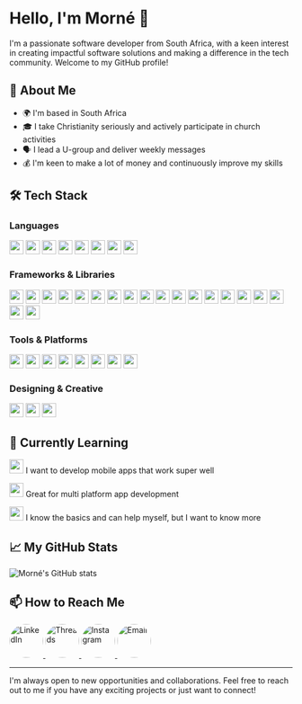 # Hello, I'm Morné 👋

I'm a passionate software developer from South Africa, with a keen interest in creating impactful software solutions and making a difference in the tech community. Welcome to my GitHub profile!

## 🚀 About Me

- 🌍 I'm based in South Africa
- 🎓 I take Christianity seriously and actively participate in church activities
- 🗣️ I lead a U-group and deliver weekly messages
- 💰 I'm keen to make a lot of money and continuously improve my skills

## 🛠️ Tech Stack

### Languages

<p>
<img src="https://img.shields.io/badge/-Python-black?style=flat-square&logo=python" height="25" width="auto"/>
<img src="https://img.shields.io/badge/-C%23-black?style=flat-square&logo=csharp" height="25" width="auto"/>
<img src="https://img.shields.io/badge/-HTML5-black?style=flat-square&logo=html5" height="25" width="auto"/>
<img src="https://img.shields.io/badge/-CSS3-black?style=flat-square&logo=css3" height="25" width="auto"/>
<img src="https://img.shields.io/badge/-JavaScript-black?style=flat-square&logo=javascript" height="25" width="auto"/>
<img src="https://img.shields.io/badge/-TypeScript-black?style=flat-square&logo=typescript" height="25" width="auto"/>
<img src="https://img.shields.io/badge/-SQL-black?style=flat-square&logo=sql" height="25" width="auto"/>
<img src="https://img.shields.io/badge/-Dart-black?style=flat-square&logo=dart" height="25" width="auto"/>
</p>

### Frameworks & Libraries

<p>
<img src="https://img.shields.io/badge/-Django-black?style=flat-square&logo=django" height="25" width="auto"/>
<img src="https://img.shields.io/badge/-Fast%20API-black?style=flat-square&logo=fastapi" height="25" width="auto"/>
<img src="https://img.shields.io/badge/-Flask-black?style=flat-square&logo=flask" height="25" width="auto"/>
<img src="https://img.shields.io/badge/-Odoo-black?style=flat-square&logo=odoo" height="25" width="auto"/>
<img src="https://img.shields.io/badge/-.Net-black?style=flat-square&logo=dotnet" height="25" width="auto"/>
<img src="https://img.shields.io/badge/-MySQL-black?style=flat-square&logo=mysql" height="25" width="auto"/>
<img src="https://img.shields.io/badge/-Microsoft%20SQL%20Server-black?style=flat-square&logo=microsoftsqlserver" height="25" width="auto"/>
<img src="https://img.shields.io/badge/-PostgreSQL-black?style=flat-square&logo=postgresql" height="25" width="auto"/>
<img src="https://img.shields.io/badge/-Ansible-black?style=flat-square&logo=ansible" height="25" width="auto"/>
<img src="https://img.shields.io/badge/-Flutter-black?style=flat-square&logo=flutter" height="25" width="auto"/>
<img src="https://img.shields.io/badge/-Node.js-black?style=flat-square&logo=node.js" height="25" width="auto"/>
<img src="https://img.shields.io/badge/-MongoDB-black?style=flat-square&logo=mongodb" height="25" width="auto"/>
<img src="https://img.shields.io/badge/-GitHub%20Actions-black?style=flat-square&logo=github-actions" height="25" width="auto"/>
<img src="https://img.shields.io/badge/-REST%20API-black?style=flat-square&logo=rest-api" height="25" width="auto"/>
<img src="https://img.shields.io/badge/-Bootstrap-black?style=flat-square&logo=bootstrap" height="25" width="auto"/>
<img src="https://img.shields.io/badge/-Chart.js-black?style=flat-square&logo=chartdotjs" height="25" width="auto"/>
<img src="https://img.shields.io/badge/-jsDelivr-black?style=flat-square&logo=jsdelivr" height="25" width="auto"/>
<img src="https://img.shields.io/badge/-jQuery-black?style=flat-square&logo=jquery" height="25" width="auto"/>
<img src="https://img.shields.io/badge/-GraphQL-black?style=flat-square&logo=graphql" height="25" width="auto"/>
</p>

### Tools & Platforms

<p>
<img src="https://img.shields.io/badge/-Docker-black?style=flat-square&logo=docker" height="25" width="auto"/>
<img src="https://img.shields.io/badge/-Git-black?style=flat-square&logo=git" height="25" width="auto"/>
<img src="https://img.shields.io/badge/-GitHub-black?style=flat-square&logo=github" height="25" width="auto"/>
<img src="https://img.shields.io/badge/-VS%20Code-black?style=flat-square&logo=visual-studio-code" height="25" width="auto"/>
<img src="https://img.shields.io/badge/-Visual%20Studio-black?style=flat-square&logo=visualstudio" height="25" width="auto"/>
<img src="https://img.shields.io/badge/-Android%20Studio-black?style=flat-square&logo=androidstudio" height="25" width="auto"/>
<img src="https://img.shields.io/badge/-NuGet-black?style=flat-square&logo=microsoft-nuget" height="25" width="auto"/>
<img src="https://img.shields.io/badge/-Azure-black?style=flat-square&logo=microsoft-azure" height="25" width="auto"/>
</p>

### Designing & Creative

<p>
<img src="https://img.shields.io/badge/-Figma-black?style=flat-square&logo=figma" height="25" width="auto"/>
<img src="https://img.shields.io/badge/-Framer-black?style=flat-square&logo=framer" height="25" width="auto"/>
<img src="https://img.shields.io/badge/-Canva-black?style=flat-square&logo=canva" height="25" width="auto"/>
</p>

## 🌱 Currently Learning

<p>
<img src="https://img.shields.io/badge/-Dart-black?style=flat-square&logo=dart" height="25" width="auto"/> I want to develop mobile apps that work super well
</p>
<p>
<img src="https://img.shields.io/badge/-Flutter-black?style=flat-square&logo=flutter" height="25" width="auto"/> Great for multi platform app development
</p>
<p>
<img src="https://img.shields.io/badge/-Azure-black?style=flat-square&logo=microsoft-azure" height="25" width="auto"/> I know the basics and can help myself, but I want to know more
</p>

## 📈 My GitHub Stats

![Morné's GitHub stats](https://github-readme-stats.vercel.app/api?username=Morne-Coetzee&show_icons=true&theme=radical)

## 📫 How to Reach Me

<p>
  <a href="https://www.linkedin.com/in/morn%C3%A9-c-39087314a?utm_source=share&utm_campaign=share_via&utm_content=profile&utm_medium=ios_app" target="_blank">
    <img src="https://img.shields.io/badge/-LinkedIn-black?style=flat-square&logo=linkedin" alt="LinkedIn" style="width: 60px; height: 60px; border-radius: 50%; display: inline-flex; justify-content: center; align-items: center;">
  </a>
  <a href="https://www.threads.net/@morne_ctz" target="_blank">
    <img src="https://img.shields.io/badge/-Threads-black?style=flat-square&logo=threads" alt="Threads" style="width: 60px; height: 60px; border-radius: 50%; display: inline-flex; justify-content: center; align-items: center;">
  </a>
  <a href="https://www.instagram.com/morne_ctz?igshid=MWFwYnUyMnVvcXNsZg%3D%3D&utm_source=qr" target="_blank">
    <img src="https://img.shields.io/badge/-Instagram-black?style=flat-square&logo=instagram" alt="Instagram" style="width: 60px; height: 60px; border-radius: 50%; display: inline-flex; justify-content: center; align-items: center;">
  </a>
  <a href="mailto:morne.mornecoetzee@gmail.com" target="_blank">
    <img src="https://img.shields.io/badge/-Email-black?style=flat-square&logo=gmail" alt="Email" style="width: 60px; height: 60px; border-radius: 50%; display: inline-flex; justify-content: center; align-items: center;">
  </a>
</p>

---

I'm always open to new opportunities and collaborations. Feel free to reach out to me if you have any exciting projects or just want to connect!